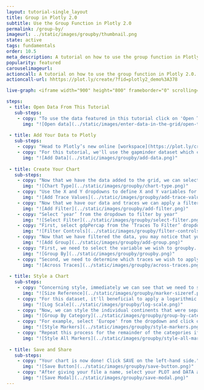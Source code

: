 ```yaml
---
layout: tutorial-single_layout
title: Group in Plotly 2.0
subtitle: Use the Group Function in Plotly 2.0
permalink: /group-by/
imageurl: ../static/images/groupby/thumbnail.png
state: active
tags: fundamentals
order: 10.5
meta_description: A tutorial on how to use the group function in Plotly 2.0.
popularity: featured
carouselimageurl:
actioncall: A tutorial on how to use the group function in Plotly 2.0.
actioncall-url: hhttps://plot.ly/create/?fid=plotly2_demo%3A378

live-graph: <iframe width="900" height="800" frameborder="0" scrolling="no" src="//plot.ly/~plotly2_demo/379.embed"></iframe>

steps:
 - title: Open Data From This Tutorial
   sub-steps:
    - copy: "To use the data featured in this tutorial click on 'Open This Data in Plotly' on the left-hand side. It'll open in your workspace."
      img: "![Open data](../static/images/enter-data-in-the-grid/open-this-data.png)"
 
 - title: Add Your Data to Plotly
   sub-steps:
    - copy: "Head to Plotly’s new online [workspace](https://plot.ly/create) and add your data. You have the option of typing directly in the grid, uploading your file, or entering a URL of an online dataset. Plotly accepts .xls, .xlsx, or .csv files. For more information on how to enter your data, see [this](http://help.plot.ly/add-data-to-the-plotly-grid/) tutorial."
    - copy: "For this tutorial, we'll use the gapminder dataset which can be found [here](https://raw.githubusercontent.com/plotly/datasets/master/gapminderDataFiveYear.csv). Simply, copy the URL from Github. Now, returning to the workspace select 'IMPORT' and then 'By URL'. Here, you just paste the URL from Github."
      img: "![Add Data](../static/images/groupby/add-data.png)"
 
 - title: Create Your Chart
   sub-steps:
    - copy: "Now that we have the data added to the grid, we can select our chart type. Select GRAPH on the left-hand side, then 'Create'. Click 'Chart Type', then choose 'Scatter' in the 'BASIC' column."
      img: "![Chart Type](../static/images/groupby/chart-type.png)"
    - copy: "Use the X and Y dropdowns to define X and Y variables for the chart. For this example, select the ‘gdpPerCap’ to display GDP per capita data on the x axis and select ‘lifeExp’ to display life expectancy data on the Y axis. Next, you can size points relative to data and display additional information on hover. Here, select ‘population’ to size points based on the population of each country. In addition, select ‘country’ in the ‘Hover Text’ dropdown to display the name of the country for each point on hover."
      img: "![Add Trace Values](../static/images/groupby/add-trace-values.png)"
    - copy: "Now that we have our data and traces we can apply a filter. More specifically, for the gapminder dataset, due to its size, we will filter data from 2007 only. In order to achieve this we add a filter by selecting ‘Filter’ under ‘Create’ and click the ‘+ Filter’ button"
      img: "![Add Filter](../static/images/groupby/add-filter.png)"
    - copy: "Select ‘year’ from the dropdown to filter by year"
      img: "![Select Filter](../static/images/groupby/select-filter.png)"
    - copy: "First, select gdpPercap from the ‘Traces To Filter’ dropdown. Next, make sure that the ‘Operator’ dropdown is set to Matching values and the ‘Include’ option is also selected (these are the default selections), use the dropdown under Include to select ‘2007’."
      img: "![Filter Controls](../static/images/groupby/filter-controls.png)"
    - copy: "Now that we have filtered the data, you may notice that you have multiple traces - as we do in this dataset - that you wish to define. Here, we can utilize the group function. To do so, select 'group' under the 'Graph' tab" and then click the '+ group' button situated at the top."
      img: "![Add Group](../static/images/groupby/add-group.png)"
    - copy: "First, we need to select the variable we wish to groupby. In this tutorial, we will select continents by using the dropwdown in the grouping panel."
      img: "![Group By](../static/images/groupby/groupby.png)"
    - copy: "Second, we need to determine which traces we wish to apply the grouping across. Here, our Y value, gdpPercap, is selected by default. Notice that the groups are automatically colored according to Plotly's default color array - we will discuss how to alter these in the next section."
      img: "![Across Traces](../static/images/groupby/across-traces.png)"
 
 - title: Style a Chart
   sub-steps:
    - copy: "Concerning style, immediately we can see that we need to set better sizing for our markers. Here, navigate to 'Traces' under the 'Style' tab and set 'Maximum Marker Size' to 10."
      img: "![Size Reference](../static/images/groupby/marker-sizeref.png)"
    - copy: "For this dataset, it'll beneficial to apply a logarithmic scale to the y-axis. In the ‘Axes’ style tab, open the ‘Range’ container and select ‘Y’ to apply changes to the y axis."
      img: "![Log Scale](../static/images/groupby/log-scale.png)"
    - copy: "Now, we can style the individual continents that were separated when we used the group function. Navigate to 'Traces' under the 'Style' tab where you should see a dropwdown titled 'Group By Category'. Use this to style each category."
      img: "![Group By Category](../static/images/groupby/group-by-category.png)"
    - copy: "For example, select 'Europe' from the dropdown and click on the color dot to activate the colopanel popup. Now, pick a color of your choosing. For the pupose of this tutorial we've left the default setting of orange."
      img: "![Style Markers](../static/images/groupby/style-markers.png)"
    - copy: "Repeat this process for the remainder of the categories if you wish to change the colors - or apply any other trace stylings."
      img: "![Style All Markers](../static/images/groupby/style-all-markers.png)"
 
 - title: Save and Share
   sub-steps:
    - copy: "Your chart is now done! Click SAVE on the left-hand side."
      img: "![Save Button](../static/images/groupby/save-button.png)"
    - copy: "After giving your file a name, select your PLOT and DATA as 'Public' or 'Private'. For more information on how sharing works, including the difference between private, public and secret sharing, visit [this](http://help.plot.ly/save-share-and-export-in-plotly/) page."
      img: "![Save Modal](../static/images/groupby/save-modal.png)"
---
```

